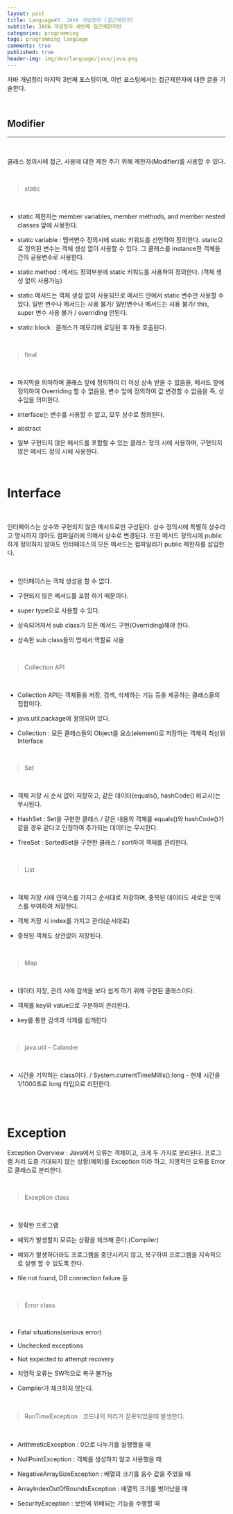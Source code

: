 ```yaml
---
layout: post
title: Language#3. JAVA 개념정리 (접근제한자)
subtitle: JAVA 개념정리 세번째 접근제한자란
categories: programming
tags: programming language
comments: true
published: true
header-img: img/dev/language/java/java.png
---
```


자바 개념정리 마지막 3번째 포스팅이며, 이번 포스팅에서는 접근제한자에 대한 글을 기술한다.


<br>


## Modifier 

---

<br>


클래스 정의시에 접근, 사용에 대한 제한 주기 위해 제한자(Modifier)를 사용할 수 있다. 


<br>


> static

<br>

- static 제한자는 member variables, member methods, and member nested classes 앞에 사용한다.

- static variable : 멤버변수 정의시에 static 키워드를 선언하여 정의한다. static으로 정의된 변수는 객체 생성 없이 사용할 수 있다. 그 클래스를 instance한 객체들 간의 공용변수로 사용한다.

- static method : 메서드 정의부분에 static 키워드를 사용하여 정의한다. (객체 생성 없이 사용가능) 

- static 메서드는 객체 생성 없이 사용되므로 메서드 안에서 static 변수만 사용할 수 있다. 일반 변수나 메서드는 사용 불가/ 일반변수나 메서드는 사용 불가/ this, super 변수 사용 불가 / overriding  안된다.

- static block : 클래스가 메모리에 로딩된 후 자동 호출된다. 


<br>


> final

<br>

- 마지막을 의마하며 클래스 앞에 정의하여 더 이상 상속 받을 수 없음을, 메서드 앞에 정의하여 Overriding 할 수 없음을, 변수 앞에 정의하여 값 변경할 수 없음을 즉, 상수임을 의미한다.

- interface는 변수를 사용할 수 없고, 모두 상수로 정의된다.



* abstract

- 일부 구현되지 않은 메서드를 포함할 수 있는 클래스 정의 시에 사용하며, 구현되지 않은 메서드 정의 시에 사용한다.
​

<br>


# Interface


<br>

인터페이스는 상수와 구현되지 않은 메서드로만 구성된다. 상수 정의시에 특별히 상수라고 명시하지 않아도 컴파일러에 의해서 상수로 변경된다. 또한 메서드 정의시에 public 하게 정의하지 않아도 인터페이스의 모든 메서드는 컴파일러가 public 제한자를 삽입한다.

<br>


- 인터페이스는 객체 생성을 할 수 없다.

- 구현되지 않은 메서드를 포함 하기 때문이다.

- super type으로 사용할 수 있다.

- 상속되어져서 sub class가 모든 메서드 구현(Overriding)해야 한다.

- 상속한 sub class들의 명세서 역할로 사용

<br>

> Collection API

<br>

- Collection API는 객체들을 저장, 검색, 삭제하는 기능 등을 제공하는 클래스들의 집합이다.

- java.util.package에 정의되어 있다.

- Collection :  모든 클래스들의 Object를 요소(element)로 저장하는 객체의 최상위 Interface


<br>

> Set

<br>

- 객체 저장 시 순서 없이 저장하고, 같은 데이터(equals(), hashCode() 비교시)는 무시된다. 

- HashSet : Set을 구현한 클래스 / 같은 내용의 객체를 equals()와 hashCode()가 같을 경우 같다고 인정하여 추가되는 데이터는 무시한다.

- TreeSet : SortedSet을 구현한 클래스 / sort하여 객체를 관리한다. 



<br>

> List

<br>

- 객체 저장 시에 인덱스를 가지고 순서대로 저장하며, 중복된 데이터도 새로운 인덱스를 부여하여 저장한다.

- 객체 저장 시 index를 가지고 관리(순서대로)

- 중복된 객체도 상관없이 저장된다.





<br>

> Map

<br>

- 데이터 저장, 관리 시에 검색을 보다 쉽게 하기 위해 구현된 클래스이다.

- 객체를 key와 value으로 구분하여 관리한다.

- key를 통한 검색과 삭제를 쉽게한다.





<br>

> java.util - Calander

<br>

- 시간을 기억하는 class이다. / System.currentTimeMillis():long - 현재 시간을 1/1000초로 long 타입으로 리턴한다.



<br>
<br>

# Exception

Exception Overview : Java에서 오류는 객체이고, 크게 두 가지로 분리된다. 프로그램 처리 도중 기대되지 않는 상황(예외)를 Exception 이라 하고, 치명적인 오류를 Error로 클래스로 분리한다.



<br>

> Exception class

<br>

- 정확한 프로그램

- 예외가 발생할지 모르는 상황을 체크해 준다.(Compiler)

- 예외가 발생하더라도 프로그램을 중단시키지 않고, 복구하여 프로그램을 지속적으로 실행 할 수 있도록 한다.

- file not found, DB connection failure 등



<br>

> Error class

<br>

- Fatal situations(serious error)

- Unchecked exceptions

- Not expected to attempt recovery

- 치명적 오류는 SW적으로 복구 불가능

- Compiler가 체크하지 않는다.



<br>

> RunTimeException : 코드내의 처리가 잘못되었을때 발생한다.

<br>

- ArithmeticException : 0으로 나누기를 실행했을 때

- NullPointException : 객체를 생성하지 않고 사용했을 때

- NegativeArraySizeException : 배열의 크기를 음수 값을 주었을 때

- ArrayIndexOutOfBoundsException : 배열의 크기를 벗어났을 때

- SecurityException : 보안에 위배되는 기능을 수행할 때